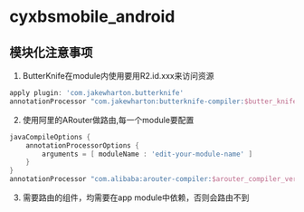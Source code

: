 # cyxbsmobile_android

## 模块化注意事项

1. ButterKnife在module内使用要用R2.id.xxx来访问资源
 ```groovy
apply plugin: 'com.jakewharton.butterknife'
annotationProcessor "com.jakewharton:butterknife-compiler:$butter_knife_version"
```
2. 使用阿里的ARouter做路由,每一个module要配置
```groovy
javaCompileOptions {
    annotationProcessorOptions {
        arguments = [ moduleName : 'edit-your-module-name' ]
    }
}
annotationProcessor "com.alibaba:arouter-compiler:$arouter_compiler_version"
```
3. 需要路由的组件，均需要在app module中依赖，否则会路由不到
